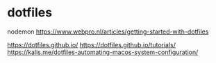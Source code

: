 # dotfiles

nodemon
https://www.webpro.nl/articles/getting-started-with-dotfiles

https://dotfiles.github.io/
https://dotfiles.github.io/tutorials/
https://kalis.me/dotfiles-automating-macos-system-configuration/
